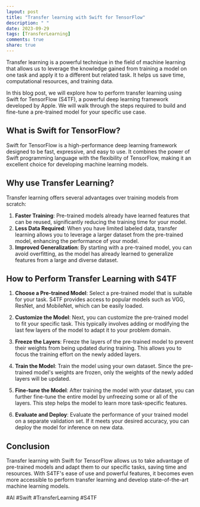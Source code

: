 ```yaml
---
layout: post
title: "Transfer learning with Swift for TensorFlow"
description: " "
date: 2023-09-29
tags: [TransferLearning]
comments: true
share: true
---
```


Transfer learning is a powerful technique in the field of machine learning that allows us to leverage the knowledge gained from training a model on one task and apply it to a different but related task. It helps us save time, computational resources, and training data.

In this blog post, we will explore how to perform transfer learning using Swift for TensorFlow (S4TF), a powerful deep learning framework developed by Apple. We will walk through the steps required to build and fine-tune a pre-trained model for your specific use case.

## What is Swift for TensorFlow?

Swift for TensorFlow is a high-performance deep learning framework designed to be fast, expressive, and easy to use. It combines the power of Swift programming language with the flexibility of TensorFlow, making it an excellent choice for developing machine learning models.

## Why use Transfer Learning?

Transfer learning offers several advantages over training models from scratch:

1. **Faster Training**: Pre-trained models already have learned features that can be reused, significantly reducing the training time for your model.
2. **Less Data Required**: When you have limited labeled data, transfer learning allows you to leverage a larger dataset from the pre-trained model, enhancing the performance of your model.
3. **Improved Generalization**: By starting with a pre-trained model, you can avoid overfitting, as the model has already learned to generalize features from a large and diverse dataset.

## How to Perform Transfer Learning with S4TF

1. **Choose a Pre-trained Model**: Select a pre-trained model that is suitable for your task. S4TF provides access to popular models such as VGG, ResNet, and MobileNet, which can be easily loaded.

2. **Customize the Model**: Next, you can customize the pre-trained model to fit your specific task. This typically involves adding or modifying the last few layers of the model to adapt it to your problem domain.

3. **Freeze the Layers**: Freeze the layers of the pre-trained model to prevent their weights from being updated during training. This allows you to focus the training effort on the newly added layers.

4. **Train the Model**: Train the model using your own dataset. Since the pre-trained model's weights are frozen, only the weights of the newly added layers will be updated.

5. **Fine-tune the Model**: After training the model with your dataset, you can further fine-tune the entire model by unfreezing some or all of the layers. This step helps the model to learn more task-specific features.

6. **Evaluate and Deploy**: Evaluate the performance of your trained model on a separate validation set. If it meets your desired accuracy, you can deploy the model for inference on new data.

## Conclusion

Transfer learning with Swift for TensorFlow allows us to take advantage of pre-trained models and adapt them to our specific tasks, saving time and resources. With S4TF's ease of use and powerful features, it becomes even more accessible to perform transfer learning and develop state-of-the-art machine learning models.

#AI #Swift #TransferLearning #S4TF